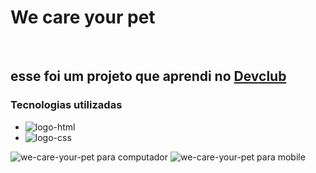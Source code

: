 <h1> We care your pet</h1>

<br>

<h2> esse foi um projeto que aprendi no <a href="https://aulas.devclub.com.br/login" target="_blank"> Devclub </a> </h2>
<h3> Tecnologias utilizadas</h3>

 - <img src="https://img.shields.io/badge/HTML-239120?style=for-the-badge&logo=html5&logoColor=white" alt="logo-html">
 - <img src="https://img.shields.io/badge/CSS3-1572B6?style=for-the-badge&logo=css3&logoColor=white" alt="logo-css">
 
<img src="https://github.com/JonathamCarvalho/We-care-your-pet/blob/master/assets/computador.png?raw=true" alt="we-care-your-pet para computador">
<img src="https://github.com/JonathamCarvalho/We-care-your-pet/blob/master/assets/mobile.png?raw=true" alt=" we-care-your-pet para mobile">


